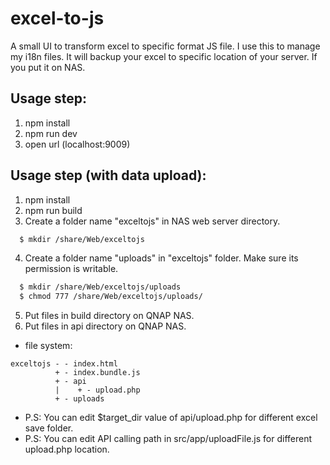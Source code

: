 # excel-to-js
A small UI to transform excel to specific format JS file. I use this to manage my i18n files.
It will backup your excel to specific location of your server. If you put it on NAS.

## Usage step:
1. npm install
2. npm run dev
3. open url (localhost:9009)

## Usage step (with data upload):
1. npm install
2. npm run build
3. Create a folder name "exceltojs" in NAS web server directory.
```sh
  $ mkdir /share/Web/exceltojs
```
4. Create a folder name "uploads" in "exceltojs" folder. Make sure its permission is writable.
```sh
  $ mkdir /share/Web/exceltojs/uploads
  $ chmod 777 /share/Web/exceltojs/uploads/
```
5. Put files in build directory on QNAP NAS.
6. Put files in api directory on QNAP NAS.

- file system:
```
exceltojs - - index.html
          + - index.bundle.js
          + - api
          |    + - upload.php
          + - uploads
```
- P.S: You can edit $target_dir value of api/upload.php for different excel save folder.
- P.S: You can edit API calling path in src/app/uploadFile.js for different upload.php location.
